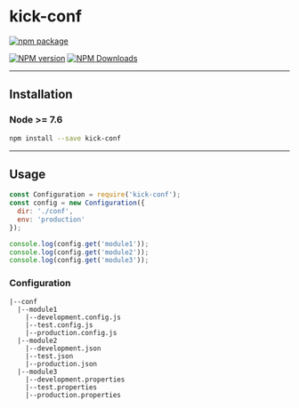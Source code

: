 # kick-conf

[![npm package](https://nodei.co/npm/kick-conf.png?downloads=true&downloadRank=true&stars=true)](https://www.npmjs.com/package/kick-conf)

[![NPM version](https://img.shields.io/npm/v/kick-conf.svg?style=flat)](https://npmjs.org/package/kick-conf) [![NPM Downloads](https://img.shields.io/npm/dm/kick-conf.svg?style=flat)](https://npmjs.org/package/kick-conf)

---

## Installation

### Node >= 7.6

```bash
npm install --save kick-conf
```

---

## Usage

```javascript
const Configuration = require('kick-conf');
const config = new Configuration({
  dir: './conf',
  env: 'production'
});

console.log(config.get('module1'));
console.log(config.get('module2'));
console.log(config.get('module3'));
```

### Configuration

```
|--conf
  |--module1
    |--development.config.js
    |--test.config.js
    |--production.config.js
  |--module2
    |--development.json
    |--test.json
    |--production.json
  |--module3
    |--development.properties
    |--test.properties
    |--production.properties
```
